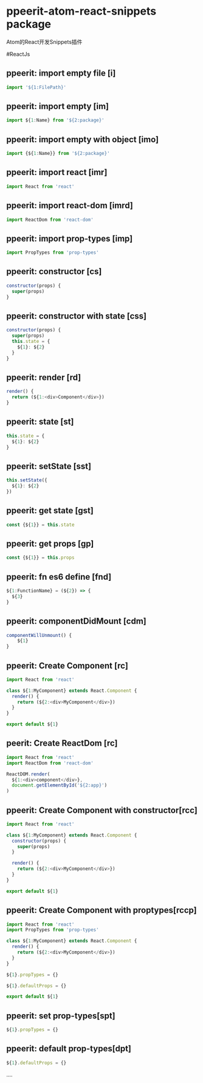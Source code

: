 # ppeerit-atom-react-snippets package

Atom的React开发Snippets插件

#ReactJs

## ppeerit: import empty file [i]
```javascript
import '${1:FilePath}'
```

## ppeerit: import empty [im]
```javascript
import ${1:Name} from '${2:package}'
```

## ppeerit: import empty with object [imo]
```javascript
import {${1:Name}} from '${2:package}'
```

## ppeerit: import react [imr]
```javascript
import React from 'react'
```

## ppeerit: import react-dom [imrd]
```javascript
import ReactDom from 'react-dom'
```

## ppeerit: import prop-types [imp]
```javascript
import PropTypes from 'prop-types'
```

## ppeerit: constructor [cs]
```javascript
constructor(props) {
  super(props)
}
```

## ppeerit: constructor with state [css]
```javascript
constructor(props) {
  super(props)
  this.state = {
    ${1}: ${2}
  }
}
```

## ppeerit: render [rd]
```javascript
render() {
  return (${1:<div>Component</div>})
}
```

## ppeerit: state [st]
```javascript
this.state = {
  ${1}: ${2}
}
```

## ppeerit: setState [sst]
```javascript
this.setState({
  ${1}: ${2}
})
```

## ppeerit: get state [gst]
```javascript
const {${1}} = this.state
```

## ppeerit: get props [gp]
```javascript
const {${1}} = this.props
```

## ppeerit: fn es6 define [fnd]
```javascript
${1:FunctionName} = (${2}) => {
  ${3}
}
```

## ppeerit: componentDidMount [cdm]
```javascript
componentWillUnmount() {
    ${1}
}
```

## ppeerit: Create Component [rc]
```javascript
import React from 'react'

class ${1:MyComponent} extends React.Component {
  render() {
    return (${2:<div>MyComponent</div>})
  }
}

export default ${1}
```

## peerit: Create ReactDom [rc]
```javascript
import React from 'react'
import ReactDom from 'react-dom'

ReactDOM.render(
  ${1:<div>component</div>},
  document.getElementById('${2:app}')
)
```

## ppeerit: Create Component with constructor[rcc]
```javascript
import React from 'react'

class ${1:MyComponent} extends React.Component {
  constructor(props) {
    super(props)
  }

  render() {
    return (${2:<div>MyComponent</div>})
  }
}

export default ${1}
```

## ppeerit: Create Component with proptypes[rccp]
```javascript
import React from 'react'
import PropTypes from 'prop-types'

class ${1:MyComponent} extends React.Component {
  render() {
    return (${2:<div>MyComponent</div>})
  }
}

${1}.propTypes = {}

${1}.defaultProps = {}

export default ${1}
```

## ppeerit: set prop-types[spt]
```javascript
${1}.propTypes = {}
```

## ppeerit: default prop-types[dpt]
```javascript
${1}.defaultProps = {}
```




....
